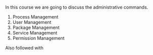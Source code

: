 In this course we are going to discuss the administrative commands.

  1. Process Management 
  2. User Management 
  3. Package Management 
  4. Service Management 
  5. Permission Management

Also followed with 